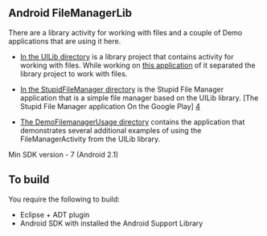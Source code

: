 ## Android FileManagerLib 

There are a library activity for working with files and a couple of Demo applications that are using it here.

* [In the UILib directory][1] is a library project that contains activity for working with files. 
	While working on [this application][2] of it separated the library project to work with files.

* [In the StupidFileManager directory][3] is the Stupid File Manager application that is a simple file manager based on the UILib library. [The Stupid File Manager application On the Google Play] [4]

* [The DemoFilemanagerUsage directory][5] contains the application that demonstrates several additional examples of using the FileManagerActivity from the UILib library.

Min SDK version - 7 (Android 2.1)


## To build

You require the following to build:

* Eclipse + ADT plugin
* Android SDK with installed the Android Support Library


[1]: UILib

[2]: https://play.google.com/store/apps/details?id=alisovets.prog.dictionarycards

[3]: StupidFileManager

[4]: https://play.google.com/store/apps/details?id=alisovets.app.filemanager

[5]: DemoFilemanagerUsage
